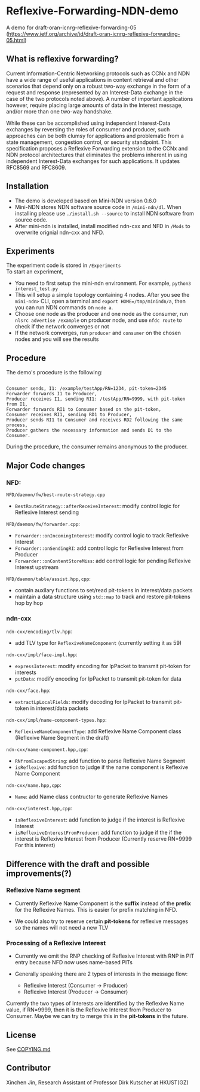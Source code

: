 # Reflexive-Forwarding-NDN-demo
A demo for draft-oran-icnrg-reflexive-forwarding-05   
(https://www.ietf.org/archive/id/draft-oran-icnrg-reflexive-forwarding-05.html)


## What is reflexive forwarding?
Current Information-Centric Networking protocols such as CCNx and NDN have a wide range of useful applications in content retrieval and other scenarios that depend only on a robust two-way exchange in the form of a request and response (represented by an Interest-Data exchange in the case of the two protocols noted above). A number of important applications however, require placing large amounts of data in the Interest message, and/or more than one two-way handshake. 

While these can be accomplished using independent Interest-Data exchanges by reversing the roles of consumer and producer, such approaches can be both clumsy for applications and problematic from a state management, congestion control, or security standpoint. This specification proposes a Reflexive Forwarding extension to the CCNx and NDN protocol architectures that eliminates the problems inherent in using independent Interest-Data exchanges for such applications. It updates RFC8569 and RFC8609.

## Installation
+ The demo is developed based on Mini-NDN version 0.6.0  
+ Mini-NDN stores NDN software source code in `/mini-ndn/dl`. When installing please use `./install.sh --source` to install NDN software from source code.
+ After mini-ndn is installed, install modified ndn-cxx and NFD in `/Mods` to overwrite orignial ndn-cxx and NFD.
## Experiments
The experiment code is stored in `/Experiments`  
To start an experiment,
+ You need to first setup the mini-ndn environment. For example, ``
python3 interest_test.py  
``  
+ This will setup a simple topology containing 4 nodes. After you see the `mini-ndn>` CLI, open a terminal and `export HOME=/tmp/minindn/a`, then you can run NDN commands on `node a`.  
+ Choose one node as the producer and one node as the consumer, run `nlsrc advertise /example` on producer node, and use `nfdc route` to check if the network converges or not
+ If the network converges, run `producer` and `consumer` on the chosen nodes and you will see the results



## Procedure  
The demo's procedure is the following:
```text

Consumer sends, I1: /example/testApp/RN=1234, pit-token=2345
Forwarder forwards I1 to Producer,
Producer receives I1, sending RI1: /testApp/RN=9999, with pit-token from I1,
Forwarder forwards RI1 to Consumer based on the pit-token,
Consumer receives RI1, sending RD1 to Producer,
Producer sends RI1 to Consumer and receives RD2 following the same process, 
Producer gathers the necessary information and sends D1 to the Consumer.

```
During the procedure, the consumer remains anonymous to the producer.

## Major Code changes
### NFD:
``NFD/daemon/fw/best-route-strategy.cpp``
-  `BestRouteStrategy::afterReceiveInterest`: modify control logic for Reflexive Interest sending  

 ``NFD/daemon/fw/forwarder.cpp``:   
+ `Forwarder::onIncomingInterest`: modify control logic to track Reflexive Interest
+ `Forwarder::onSendingRI`: add control logic for Reflexive Interest from Producer
+ `Forwarder::onContentStoreMiss`: add control logic for pending Reflexive Interest upstream

``NFD/daemon/table/assist.hpp,cpp``:  
+ contain auxilary functions to set/read pit-tokens in interest/data packets
+ maintain a data structure using `std::map` to track and restore pit-tokens hop by hop

### ndn-cxx

``ndn-cxx/encoding/tlv.hpp``: 
+ add TLV type for `ReflexiveNameComponent` (currently setting it as 59)  

``ndn-cxx/impl/face-impl.hpp``:  
+ `expressInterest`: modify encoding for lpPacket to transmit pit-token for interests
+ `putData`: modify encoding for lpPacket to transmit pit-token for data  

``ndn-cxx/face.hpp``:  
+ `extractLpLocalFields`: modify decoding for lpPacket to transmit pit-token in interest/data packets  


``ndn-cxx/impl/name-component-types.hpp``:
+ `ReflexiveNameComponentType`: add Reflexive Name Component class (Reflexive Name Segment in the draft)

``ndn-cxx/name-component.hpp,cpp``:
+ `RNfromEscapedString`: add function to parse Reflexive Name Segment
+ `isReflexive`: add function to judge if the name component is Reflexive Name Component

``ndn-cxx/name.hpp,cpp``:
+ `Name`: add Name class contructor to generate Reflexive Names

``ndn-cxx/interest.hpp,cpp``:
+ `isReflexiveInterest`: add function to judge if the interest is Reflexive Interest
+ `isReflexiveInterestFromProducer`: add function to judge if the if the interest is Reflexive Interest from Producer (Currently reserve RN=9999 For this interest)

## Difference with the draft and possible improvements(?)  
### Reflexive Name segment
+ Currently Reflexive Name Component is the **suffix** instead of the **prefix** for the Reflexive Names. This is easier for prefix matching in NFD.

+ We could also try to reserve certain **pit-tokens** for reflexive messages so the names will not need a new TLV

### Processing of a Reflexive Interest
+ Currently we omit the RNP checking of Reflexive Interest with RNP in PIT entry because NFD now uses name-based PITs

+ Generally speaking there are 2 types of interests in the message flow:  
    * Reflexive Interest (Consumer -> Producer)  
    * Reflexive Interest  (Producer -> Consumer)  

 Currently the two types of Interests are identified by the Reflexive Name value, if RN=9999, then it is the Reflexive Interest from Producer to Consumer.  Maybe we can try to merge this in the **pit-tokens** in the future.

## License
See [COPYING.md](./COPYING.md)

 ## Contributor
 Xinchen Jin, Research Assistant of Professor Dirk Kutscher at HKUST(GZ)